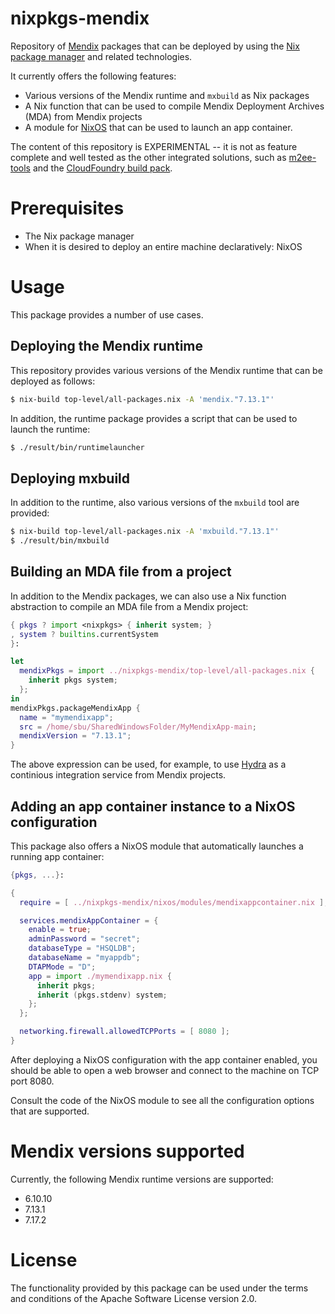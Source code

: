 nixpkgs-mendix
==============
Repository of [Mendix](http://mendix.com) packages that can be deployed by
using the [Nix package manager](http://nixos.org/nix) and related technologies.

It currently offers the following features:
* Various versions of the Mendix runtime and `mxbuild` as Nix packages
* A Nix function that can be used to compile Mendix Deployment Archives (MDA)
  from Mendix projects
* A module for [NixOS](http://nixos.org) that can be used to launch an app
  container.

The content of this repository is EXPERIMENTAL -- it is not as feature complete
and well tested as the other integrated solutions, such as
[m2ee-tools](https://github.com/mendix/m2ee-tools) and the
[CloudFoundry build pack](https://github.com/mendix/cf-mendix-buildpack).

Prerequisites
=============
* The Nix package manager
* When it is desired to deploy an entire machine declaratively: NixOS

Usage
=====
This package provides a number of use cases.

Deploying the Mendix runtime
----------------------------
This repository provides various versions of the Mendix runtime that can be
deployed as follows:

```bash
$ nix-build top-level/all-packages.nix -A 'mendix."7.13.1"'
```

In addition, the runtime package provides a script that can be used to launch
the runtime:

```bash
$ ./result/bin/runtimelauncher
```

Deploying mxbuild
-----------------
In addition to the runtime, also various versions of the `mxbuild` tool are
provided:

```bash
$ nix-build top-level/all-packages.nix -A 'mxbuild."7.13.1"'
$ ./result/bin/mxbuild
```

Building an MDA file from a project
-----------------------------------
In addition to the Mendix packages, we can also use a Nix function abstraction
to compile an MDA file from a Mendix project:

```nix
{ pkgs ? import <nixpkgs> { inherit system; }
, system ? builtins.currentSystem
}:

let
  mendixPkgs = import ../nixpkgs-mendix/top-level/all-packages.nix {
    inherit pkgs system;
  };
in
mendixPkgs.packageMendixApp {
  name = "mymendixapp";
  src = /home/sbu/SharedWindowsFolder/MyMendixApp-main;
  mendixVersion = "7.13.1";
}
```

The above expression can be used, for example, to use
[Hydra](http://nixos.org/hydra) as a continious integration service from Mendix
projects.

Adding an app container instance to a NixOS configuration
---------------------------------------------------------
This package also offers a NixOS module that automatically launches a running
app container:

```nix
{pkgs, ...}:

{
  require = [ ../nixpkgs-mendix/nixos/modules/mendixappcontainer.nix ];

  services.mendixAppContainer = {
    enable = true;
    adminPassword = "secret";
    databaseType = "HSQLDB";
    databaseName = "myappdb";
    DTAPMode = "D";
    app = import ./mymendixapp.nix {
      inherit pkgs;
      inherit (pkgs.stdenv) system;
    };
  };

  networking.firewall.allowedTCPPorts = [ 8080 ];
}
```

After deploying a NixOS configuration with the app container enabled, you
should be able to open a web browser and connect to the machine on TCP port
8080.

Consult the code of the NixOS module to see all the configuration options that
are supported.

Mendix versions supported
=========================
Currently, the following Mendix runtime versions are supported:

* 6.10.10
* 7.13.1
* 7.17.2

License
=======
The functionality provided by this package can be used under the terms and
conditions of the Apache Software License version 2.0.

